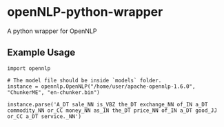 
# openNLP-python-wrapper
A python wrapper for OpenNLP

## Example Usage

```
import opennlp

# The model file should be inside `models` folder.
instance = opennlp.OpenNLP("/home/user/apache-opennlp-1.6.0", "ChunkerME", "en-chunker.bin")

instance.parse('A_DT sale_NN is_VBZ the_DT exchange_NN of_IN a_DT commodity_NN or_CC money_NN as_IN the_DT price_NN of_IN a_DT good_JJ or_CC a_DT service._NN')

```
